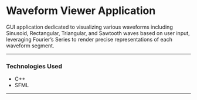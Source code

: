 # Waveform Viewer Application

GUI application dedicated to visualizing various waveforms including Sinusoid, Rectangular, Triangular, and Sawtooth waves based on user input, leveraging Fourier’s Series to render precise representations of each waveform segment.

---

### Technologies Used
- C++
- SFML
---
